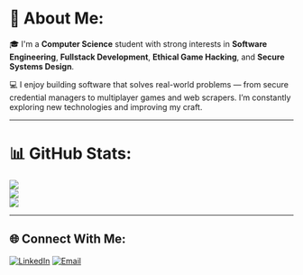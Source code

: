 # 💫 About Me:
🎓 I'm a **Computer Science** student with strong interests in **Software Engineering**, **Fullstack Development**, **Ethical Game Hacking**, and **Secure Systems Design**.

💻 I enjoy building software that solves real-world problems — from secure credential managers to multiplayer games and web scrapers. I’m constantly exploring new technologies and improving my craft.

---

# 📊 GitHub Stats:
![](https://github-readme-stats.vercel.app/api?username=OneAutumnLeaf4700&theme=one_dark_pro&hide_border=false&include_all_commits=true&count_private=true)<br/>
![](https://nirzak-streak-stats.vercel.app/?user=OneAutumnLeaf4700&theme=one_dark_pro&hide_border=false)<br/>
![](https://github-readme-stats.vercel.app/api/top-langs/?username=OneAutumnLeaf4700&theme=one_dark_pro&hide_border=false&layout=compact)

---

## 🌐 Connect With Me:
[![LinkedIn](https://img.shields.io/badge/LinkedIn-%230077B5.svg?logo=linkedin&logoColor=white)](https://linkedin.com/in/rayyanidriss) 
[![Email](https://img.shields.io/badge/Email-D14836?logo=gmail&logoColor=white)](mailto:rayyaniwork@outlook.com) 

